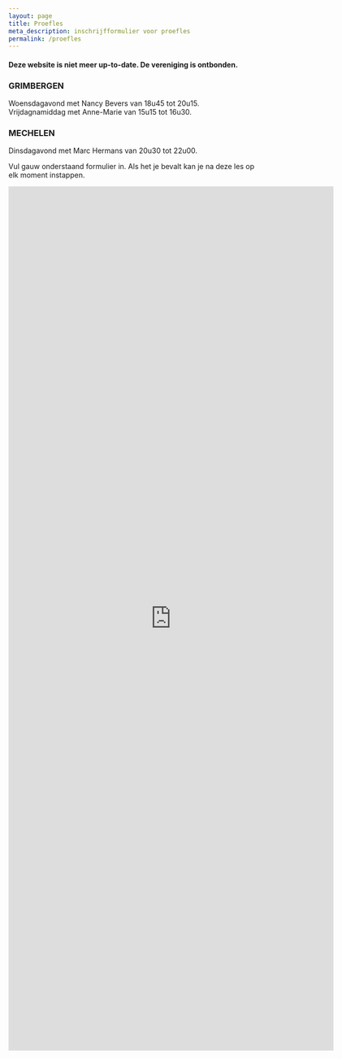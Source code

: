 ```yaml
---
layout: page
title: Proefles
meta_description: inschrijfformulier voor proefles
permalink: /proefles
---
```

#### Deze website is niet meer up-to-date. De vereniging is ontbonden.



### GRIMBERGEN

Woensdagavond met Nancy Bevers van 18u45 tot 20u15.\
Vrijdagnamiddag met Anne-Marie van 15u15 tot 16u30.

### MECHELEN

Dinsdagavond met Marc Hermans van 20u30 tot 22u00.

Vul gauw onderstaand formulier in. Als het je bevalt kan je na deze les op elk moment instappen.  

<iframe src="https://docs.google.com/forms/d/e/1FAIpQLSe6T9Pj-goMFEYfw5MaCrvUfiKM19GRptHd2Awg2o-zEAT1rA/viewform?embedded=true" width="640" height="1700" frameborder="0" marginheight="0" marginwidth="0">Loading…</iframe>